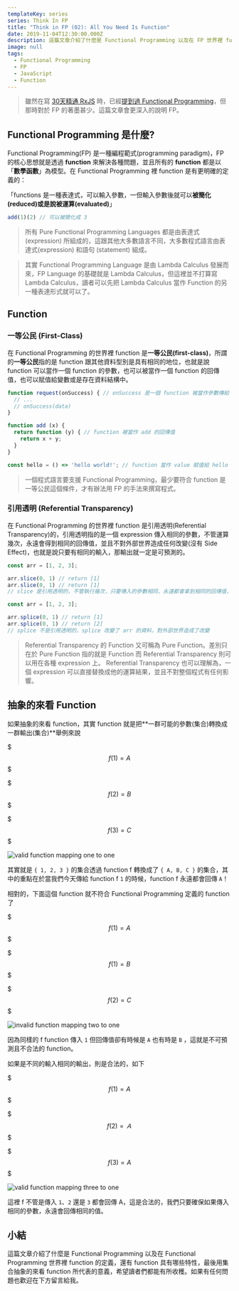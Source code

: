 ```yaml
---
templateKey: series
series: Think In FP
title: "Think in FP (02): All You Need Is Function"
date: 2019-11-04T12:30:00.000Z
description: 這篇文章介紹了什麼是 Functional Programming 以及在 FP 世界裡 function 的定義，還有 function 具有哪些特性，最後用集合抽象的來看 function 所代表的意義，希望讀者們都能有所收穫。
image: null
tags:
  - Functional Programming
  - FP
  - JavaScript
  - Function
---
```


> 雖然在寫 [30天精通 RxJS](https://blog.jerry-hong.com/series/rxjs) 時，已經[提到過 Functional Programming](https://blog.jerry-hong.com/series/rxjs/thirty-days-RxJS-02/)，但那時對於 FP 的著墨甚少。這篇文章會更深入的說明 FP。

## Functional Programming 是什麼?

Functional Programming(FP) 是一種編程範式(programming paradigm)，FP 的核心思想就是透過 **function** 來解決各種問題，並且所有的 **function** 都是以「**數學函數**」為模型。在 Functional Programming 裡 function 是有更明確的定義的：

「functions 是一種表達式，可以輸入參數，一但輸入參數後就可以**被簡化(reduced)**或是說**被運算(evaluated)**」

```javascript
add(1)(2) // 可以被簡化成 3
```

> 所有 Pure Functional Programming Languages 都是由表達式 (expression) 所組成的，這跟其他大多數語言不同，大多數程式語言由表達式(expression) 和語句 (statement) 組成。

> 其實 Functional Programming Language 是由 Lambda Calculus 發展而來，FP Language 的基礎就是 Lambda Calculus，但這裡並不打算寫 Lambda Calculus，讀者可以先把 Lambda Calculus 當作 Function 的另一種表達形式就可以了。

## Function

### 一等公民 (First-Class)

在 Functional Programming 的世界裡 function 是**一等公民(first-class)**，所謂的**一等公民**指的是 function 跟其他資料型別是具有相同的地位，也就是說 function 可以當作一個 function 的參數，也可以被當作一個 function 的回傳值，也可以賦值給變數或是存在資料結構中。

```javascript
function request(onSuccess) { // onSuccess 是一個 function 被當作參數傳給 request
  // ...
  // onSuccess(data) 
}

function add (x) {
  return function (y) { // function 被當作 add 的回傳值
    return x + y;
  }
}

const hello = () => 'hello world!'; // function 當作 value 賦值給 hello 變數
```

> 一個程式語言要支援 Functional Programming，最少要符合 function 是一等公民這個條件，才有辦法用 FP 的手法來撰寫程式。

### 引用透明 (Referential Transparency)

在 Functional Programming 的世界裡 function 是引用透明(Referential Transparency)的，引用透明指的是一個 expression  傳入相同的參數，不管運算幾次，永遠會得到相同的回傳值，並且不對外部世界造成任何改變(沒有 Side Effect)，也就是說只要有相同的輸入，那輸出就一定是可預測的。

```javascript
const arr = [1, 2, 3];

arr.slice(0, 1) // return [1]
arr.slice(0, 1) // return [1]
// slice 是引用透明的，不管執行幾次，只要傳入的參數相同，永遠都會拿到相同的回傳值，
```

```javascript
const arr = [1, 2, 3];

arr.splice(0, 1) // return [1]
arr.splice(0, 1) // return [2]
// splice 不是引用透明的，splice 改變了 arr 的資料，對外部世界造成了改變
```

> Referential Transparency 的 Function 又可稱為 Pure Function。差別只在於 Pure Function 指的就是 Function 而 Referential Transparency 則可以用在各種 expression 上。
> Referential Transparency 也可以理解為，一個 expression 可以直接替換成他的運算結果，並且不對整個程式有任何影響。

## 抽象的來看 Function

如果抽象的來看 function，其實 function 就是把**一群可能的參數(集合)轉換成一群輸出(集合)**舉例來說

$$$
f(1) = A
$$$

$$$
f(2) = B
$$$

$$$
f(3) = C
$$$

![valid function mapping one to one](/img/valid-function-set.png)

其實就是 `{ 1, 2, 3 }` 的集合透過 function f 轉換成了 `{ A, B, C }` 的集合，其中的重點在於當我們今天傳給 function f `1`  的時候，function f 永遠都會回傳 `A`！

相對的，下面這個 function 就不符合 Functional Programming 定義的 function 了

$$$
f(1) = A
$$$

$$$
f(1) = B
$$$

$$$
f(2) = C
$$$

![invalid function mapping two to one](/img/invalid-function-set.png)

因為同樣的 f function 傳入 `1` 但回傳值卻有時候是 `A` 也有時是 `B` ，這就是不可預測且不合法的 function。

如果是不同的輸入相同的輸出，則是合法的，如下

$$$
f(1) = A
$$$

$$$
f(2) = Ａ
$$$

$$$
f(3) = A
$$$

![valid function mapping three to one](/img/valid-function-set-2.png)

這裡 f 不管是傳入 `1`、`2` 還是 `3` 都會回傳 A，這是合法的，我們只要確保如果傳入相同的參數，永遠會回傳相同的值。

## 小結

這篇文章介紹了什麼是 Functional Programming 以及在 Functional Programming 世界裡 function 的定義，還有 function 具有哪些特性，最後用集合抽象的來看 function 所代表的意義，希望讀者們都能有所收穫。如果有任何問題也歡迎在下方留言給我。

